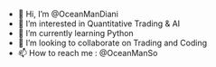 - 👋 Hi, I’m @OceanManDiani
- 👀 I’m interested in Quantitative Trading & AI 
- 🌱 I’m currently learning Python
- 💞️ I’m looking to collaborate on Trading and Coding
- 📫 How to reach me : @OceanManSo

<!---
OceanManDiani/OceanManDiani is a ✨ special ✨ repository because its `README.md` (this file) appears on your GitHub profile.
You can click the Preview link to take a look at your changes.
--->
